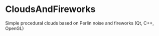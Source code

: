 # CloudsAndFireworks

Simple procedural clouds based on Perlin noise and fireworks (Qt, C++, OpenGL)
